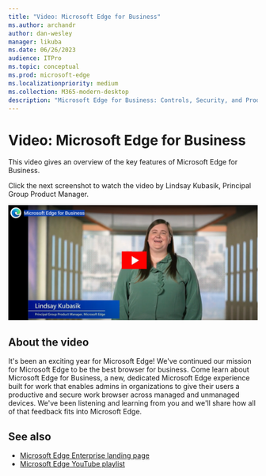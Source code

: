 ```yaml
---
title: "Video: Microsoft Edge for Business"
ms.author: archandr
author: dan-wesley
manager: likuba
ms.date: 06/26/2023
audience: ITPro
ms.topic: conceptual
ms.prod: microsoft-edge
ms.localizationpriority: medium
ms.collection: M365-modern-desktop
description: "Microsoft Edge for Business: Controls, Security, and Productivity"
---
```


# Video: Microsoft Edge for Business

This video gives an overview of the key features of Microsoft Edge for Business.

Click the next screenshot to watch the video by Lindsay Kubasik, Principal Group Product Manager.

[![Microsoft Edge for Business: Controls, Security, and Productivity](media/microsoft-edge-video-msedge-for-business/0.png)](http://www.youtube.com/watch?v=lueFoh9rF7E "Microsoft Edge for Business: Controls, Security, and Productivity")

## About the video

It's been an exciting year for Microsoft Edge! We've continued our mission for Microsoft Edge to be the best browser for business. Come learn about Microsoft Edge for Business, a new, dedicated Microsoft Edge experience built for work that enables admins in organizations to give their users a productive and secure work browser across managed and unmanaged devices. We've been listening and learning from you and we'll share how all of that feedback fits into Microsoft Edge.

## See also

- [Microsoft Edge Enterprise landing page](https://aka.ms/EdgeEnterprise)
- [Microsoft Edge YouTube playlist](https://www.youtube.com/playlist?list=PLXtHYVsvn_b-uXh1tMeYpT-0iD8tD3tFy)